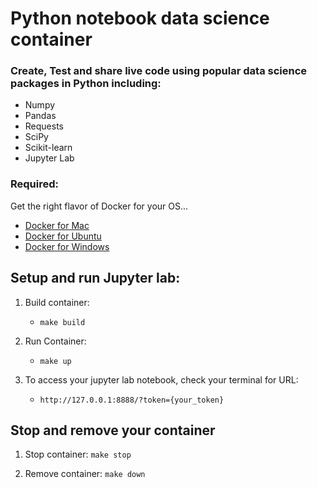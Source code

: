 # Python notebook data science container

### Create, Test and share live code using popular data science packages in Python including:

-   Numpy
-   Pandas
-   Requests
-   SciPy
-   Scikit-learn
-   Jupyter Lab

### **Required**:

Get the right flavor of Docker for your OS...

-   [Docker for Mac](https://docs.docker.com/docker-for-mac/install/)
-   [Docker for Ubuntu](https://docs.docker.com/install/linux/docker-ce/ubuntu/)
-   [Docker for Windows](https://docs.docker.com/docker-for-windows/install/)

## Setup and run Jupyter lab:

1. Build container:

    - `make build`

2. Run Container:

    - `make up`

3. To access your jupyter lab notebook, check your terminal for URL:

    - `http://127.0.0.1:8888/?token={your_token}`

## Stop and remove your container

1. Stop container:
   `make stop`

2. Remove container:
   `make down`
